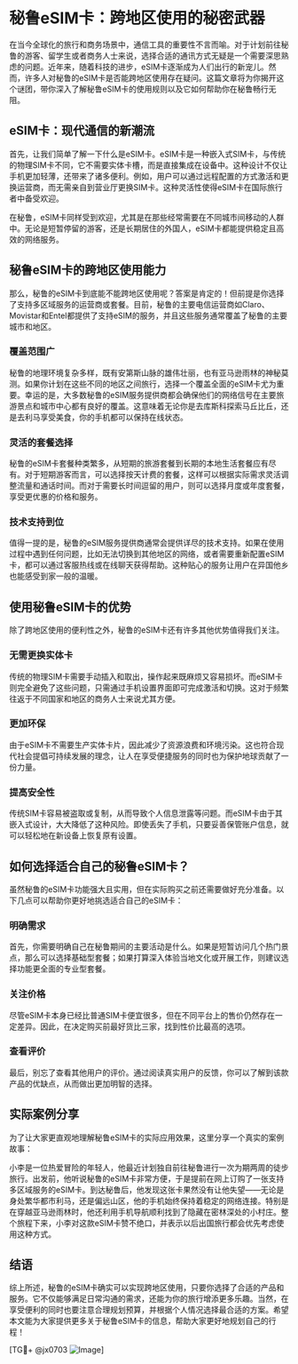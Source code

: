 # 秘鲁eSIM卡：跨地区使用的秘密武器

在当今全球化的旅行和商务场景中，通信工具的重要性不言而喻。对于计划前往秘鲁的游客、留学生或者商务人士来说，选择合适的通讯方式无疑是一个需要深思熟虑的问题。近年来，随着科技的进步，eSIM卡逐渐成为人们出行的新宠儿。然而，许多人对秘鲁的eSIM卡是否能跨地区使用存在疑问。这篇文章将为你揭开这个谜团，带你深入了解秘鲁eSIM卡的使用规则以及它如何帮助你在秘鲁畅行无阻。

## eSIM卡：现代通信的新潮流

首先，让我们简单了解一下什么是eSIM卡。eSIM卡是一种嵌入式SIM卡，与传统的物理SIM卡不同，它不需要实体卡槽，而是直接集成在设备中。这种设计不仅让手机更加轻薄，还带来了诸多便利。例如，用户可以通过远程配置的方式激活和更换运营商，而无需亲自到营业厅更换SIM卡。这种灵活性使得eSIM卡在国际旅行者中备受欢迎。

在秘鲁，eSIM卡同样受到欢迎，尤其是在那些经常需要在不同城市间移动的人群中。无论是短暂停留的游客，还是长期居住的外国人，eSIM卡都能提供稳定且高效的网络服务。

## 秘鲁eSIM卡的跨地区使用能力

那么，秘鲁的eSIM卡到底能不能跨地区使用呢？答案是肯定的！但前提是你选择了支持多区域服务的运营商或套餐。目前，秘鲁的主要电信运营商如Claro、Movistar和Entel都提供了支持eSIM的服务，并且这些服务通常覆盖了秘鲁的主要城市和地区。

### 覆盖范围广

秘鲁的地理环境复杂多样，既有安第斯山脉的雄伟壮丽，也有亚马逊雨林的神秘莫测。如果你计划在这些不同的地区之间旅行，选择一个覆盖全面的eSIM卡尤为重要。幸运的是，大多数秘鲁的eSIM服务提供商都会确保他们的网络信号在主要旅游景点和城市中心都有良好的覆盖。这意味着无论你是去库斯科探索马丘比丘，还是去利马享受美食，你的手机都可以保持在线状态。

### 灵活的套餐选择

秘鲁的eSIM卡套餐种类繁多，从短期的旅游套餐到长期的本地生活套餐应有尽有。对于短期游客而言，可以选择按天计费的套餐，这样可以根据实际需求灵活调整流量和通话时间。而对于需要长时间逗留的用户，则可以选择月度或年度套餐，享受更优惠的价格和服务。

### 技术支持到位

值得一提的是，秘鲁的eSIM服务提供商通常会提供详尽的技术支持。如果在使用过程中遇到任何问题，比如无法切换到其他地区的网络，或者需要重新配置eSIM卡，都可以通过客服热线或在线聊天获得帮助。这种贴心的服务让用户在异国他乡也能感受到家一般的温暖。

## 使用秘鲁eSIM卡的优势

除了跨地区使用的便利性之外，秘鲁的eSIM卡还有许多其他优势值得我们关注。

### 无需更换实体卡

传统的物理SIM卡需要手动插入和取出，操作起来既麻烦又容易损坏。而eSIM卡则完全避免了这些问题，只需通过手机设置界面即可完成激活和切换。这对于频繁往返于不同国家和地区的商务人士来说尤其方便。

### 更加环保

由于eSIM卡不需要生产实体卡片，因此减少了资源浪费和环境污染。这也符合现代社会提倡可持续发展的理念，让人在享受便捷服务的同时也为保护地球贡献了一份力量。

### 提高安全性

传统SIM卡容易被盗取或复制，从而导致个人信息泄露等问题。而eSIM卡由于其嵌入式设计，大大降低了这种风险。即使丢失了手机，只要妥善保管账户信息，就可以轻松地在新设备上恢复原有设置。

## 如何选择适合自己的秘鲁eSIM卡？

虽然秘鲁的eSIM卡功能强大且实用，但在实际购买之前还需要做好充分准备。以下几点可以帮助你更好地挑选适合自己的eSIM卡：

### 明确需求

首先，你需要明确自己在秘鲁期间的主要活动是什么。如果是短暂访问几个热门景点，那么可以选择基础型套餐；如果打算深入体验当地文化或开展工作，则建议选择功能更全面的专业型套餐。

### 关注价格

尽管eSIM卡本身已经比普通SIM卡便宜很多，但在不同平台上的售价仍然存在一定差异。因此，在决定购买前最好货比三家，找到性价比最高的选项。

### 查看评价

最后，别忘了查看其他用户的评价。通过阅读真实用户的反馈，你可以了解到该款产品的优缺点，从而做出更加明智的选择。

## 实际案例分享

为了让大家更直观地理解秘鲁eSIM卡的实际应用效果，这里分享一个真实的案例故事：

小李是一位热爱冒险的年轻人，他最近计划独自前往秘鲁进行一次为期两周的徒步旅行。出发前，他听说秘鲁的eSIM卡非常方便，于是提前在网上订购了一张支持多区域服务的eSIM卡。到达秘鲁后，他发现这张卡果然没有让他失望——无论是身处繁华都市利马，还是偏远山区，他的手机始终保持着稳定的网络连接。特别是在穿越亚马逊雨林时，他还利用手机导航顺利找到了隐藏在密林深处的小村庄。整个旅程下来，小李对这款eSIM卡赞不绝口，并表示以后出国旅行都会优先考虑使用这种方式。

## 结语

综上所述，秘鲁的eSIM卡确实可以实现跨地区使用，只要你选择了合适的产品和服务。它不仅能够满足日常沟通的需求，还能为你的旅行增添更多乐趣。当然，在享受便利的同时也要注意合理规划预算，并根据个人情况选择最合适的方案。希望本文能为大家提供更多关于秘鲁eSIM卡的信息，帮助大家更好地规划自己的行程！

[TG💪+ @jx0703 ![Image](https://github.com/user-attachments/assets/dbca1d08-cadb-493c-b0ec-ad6f7a83f270)]